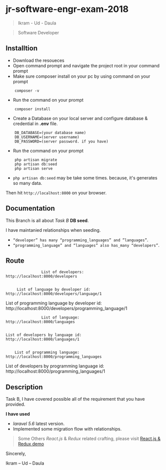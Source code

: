 # jr-software-engr-exam-2018

> Ikram - Ud - Daula

> Software Developer


## Installtion
- Download the resoueces
- Open command prompt and navigate the project root in your command prompt
- Make sure composer install on your pc by using command on your prompt
```
    composer -v
```
- Run the command on your prompt
```
    composer install
```
- Create a Database on your local server and configure database & credential in **.env** file.
```
    DB_DATABASE=(your database name)
    DB_USERNAME=(server username)
    DB_PASSWORD=(server password. if you have)
```
- Run the command on your prompt
```
    php artisan migrate
    php artisan db:seed
    php artisan serve
```
- `php artisan db:seed` may be take some times. because, it's generates so many data.

Then hit `http://localhost:8000` on your browser.

## Documentation
This Branch is all about *Task B* **DB seed**.

I have maintanied relationships when seeding.

- `“developer” has many “programming_languages” and ”languages”`.
- `“programming_language” and “languages” also has_many “developers”`.

## Route
           
                    List of developers:        http://localhost:8000/developers


         List of language by developer id:      http://localhost:8000/developers/language/1
         

 List of programming language by developer id:  http://localhost:8000/developers/programming_language/1
 


                    List of language:           http://localhost:8000/languages

                    
    List of developers by language id:          http://localhost:8000/languages/1
    

        List of programming language:           http://localhost:8000/programming_languages
        

 List of developers by programming language id: http://localhost:8000/programming_languages/1




## Description
Task B, I have covered possible all of the requirement that you have provided.

**I have used**

- *laravel 5.6* latest version.
- Implemented some migration flow with relationships.

> Some Others *React.js* & *Redux* related crafting, please visit [React.js & Redux demo](https://ikram-ud-daula.herokuapp.com/)





Sincerely,

Ikram – Ud – Daula



